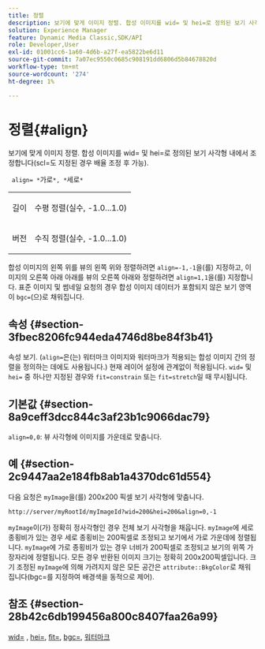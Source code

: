 ```yaml
---
title: 정렬
description: 보기에 맞게 이미지 정렬. 합성 이미지를 wid= 및 hei=로 정의된 보기 사각형 내에서 조정합니다(scl=도 지정된 경우 배율 조정 후 가능).
solution: Experience Manager
feature: Dynamic Media Classic,SDK/API
role: Developer,User
exl-id: 01001cc6-1a60-4d6b-a27f-ea5822be6d11
source-git-commit: 7a07ec9550c0685c908191dd6806d5b84678820d
workflow-type: tm+mt
source-wordcount: '274'
ht-degree: 1%

---
```


# 정렬{#align}

보기에 맞게 이미지 정렬. 합성 이미지를 wid= 및 hei=로 정의된 보기 사각형 내에서 조정합니다(scl=도 지정된 경우 배율 조정 후 가능).

` align= *`가로`*, *`세로`*`

<table id="simpletable_4CB26F72A56D4515B767C303F8E8A1CF"> 
 <tr class="strow"> 
  <td class="stentry"> <p> <span class="codeph"> <span class="varname"> 길이 </span> </span> </p> </td> 
  <td class="stentry"> <p>수평 정렬(실수, -1.0...1.0) </p> </td> 
 </tr> 
 <tr class="strow"> 
  <td class="stentry"> <p> <span class="codeph"> <span class="varname"> 버전 </span> </span> </p> </td> 
  <td class="stentry"> <p>수직 정렬(실수, -1.0...1.0) </p> </td> 
 </tr> 
</table>

합성 이미지의 왼쪽 위를 뷰의 왼쪽 위와 정렬하려면 `align=-1,-1`을(를) 지정하고, 이미지의 오른쪽 아래 아래를 뷰의 오른쪽 아래와 정렬하려면 `align=1,1`을(를) 지정합니다. 표준 이미지 및 썸네일 요청의 경우 합성 이미지 데이터가 포함되지 않은 보기 영역이 `bgc=`(으)로 채워집니다.

## 속성 {#section-3fbec8206fc944eda4746d8be84f3b41}

속성 보기. (`align=`은(는) 워터마크 이미지와 워터마크가 적용되는 합성 이미지 간의 정렬을 정의하는 데에도 사용됩니다.) 현재 레이어 설정에 관계없이 적용됩니다. `wid=` 및 `hei=` 중 하나만 지정된 경우와 `fit=constrain` 또는 `fit=stretch`일 때 무시됩니다.

## 기본값 {#section-8a9ceff3dcc844c3af23b1c9066dac79}

`align=0,0`: 뷰 사각형에 이미지를 가운데로 맞춥니다.

## 예 {#section-2c9447aa2e184fb8ab1a4370dc61d554}

다음 요청은 `myImage`을(를) 200x200 픽셀 보기 사각형에 맞춥니다.

`http://server/myRootId/myImageId?wid=200&hei=200&align=0,-1`

`myImage`이(가) 정확히 정사각형인 경우 전체 보기 사각형을 채웁니다. `myImage`에 세로 종횡비가 있는 경우 세로 종횡비는 200픽셀로 조정되고 보기에서 가로 가운데에 정렬됩니다. `myImage`에 가로 종횡비가 있는 경우 너비가 200픽셀로 조정되고 보기의 위쪽 가장자리에 정렬됩니다. 모든 경우 반환된 이미지 크기는 정확히 200x200픽셀입니다. 크기 조정된 `myImage`에 의해 가려지지 않은 모든 공간은 `attribute::BkgColor`로 채워집니다(bgc=를 지정하여 배경색을 동적으로 제어).

## 참조 {#section-28b42c6db199456a800c8407faa26a99}

[wid=](../../../../../is-api/http-ref/image-serving-api-ref/c-http-protocol-reference/c-command-reference/r-is-http-wid.md#reference-bfeadcb67bf4485f851eb21345527e47) , [hei=](../../../../../is-api/http-ref/image-serving-api-ref/c-http-protocol-reference/c-command-reference/r-is-http-hei.md#reference-6d6f556ccc0e4b98a815e8a5c1944a96), [fit=](../../../../../is-api/http-ref/image-serving-api-ref/c-http-protocol-reference/c-command-reference/r-fit.md#reference-f11bff6d93d143d6b135de3a923bc989), [bgc=](../../../../../is-api/http-ref/image-serving-api-ref/c-http-protocol-reference/c-command-reference/r-bgc.md#reference-53376175f617446fbe5c69120f834b88), [워터마크](../../../../../is-api/http-ref/image-serving-api-ref/c-http-protocol-reference/c-syntax-and-features/r-watermarks.md#reference-35d2c3a2c98349b792921c6cb8e73832)
